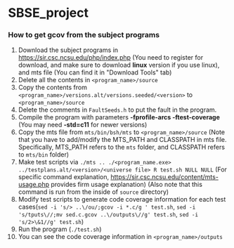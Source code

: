 # SBSE_project
### How to get gcov from the subject programs
1. Download the subject programs in https://sir.csc.ncsu.edu/php/index.php (You need to register for download, and make sure to download **linux** version if you use linux), and mts file (You can find it in "Download Tools" tab)
2. Delete all the contents in `<program_name>/source`
3. Copy the contents from `<program_name>/versions.alt/versions.seeded/<version>` to `<program_name>/source`
4. Delete the comments in `FaultSeeds.h` to put the fault in the program.
5. Compile the program with parameters **-fprofile-arcs -ftest-coverage** (You may need **-std=c11** for newer versions)
6. Copy the mts file from `mts/bin/bsh/mts` to `<program_name>/source` (Note that you have to add/modify the MTS_PATH and CLASSPATH in mts file. Specifically, MTS_PATH refers to the `mts` folder, and CLASSPATH refers to `mts/bin` folder)
7. Make test scripts via `./mts .. ./<program_name.exe> ../testplans.alt/<version>/<universe file> R test.sh NULL NULL` (For specific command explanation, https://sir.csc.ncsu.edu/content/mts-usage.php provides firm usage explanation) (Also note that this command is run from the inside of `source` directory)
8. Modify test scripts to generate code coverage information for each test cases(`sed -i 's/> ..\/ou/;gcov -i *.c/g ' test.sh`, `sed -i 's/tputs\//;mv sed.c.gcov ..\/outputs\//g' test.sh`, `sed -i 's/2>\&1//g' test.sh`)
9. Run the program (`./test.sh`)
10. You can see the code coverage information in `<program_name>/outputs`
